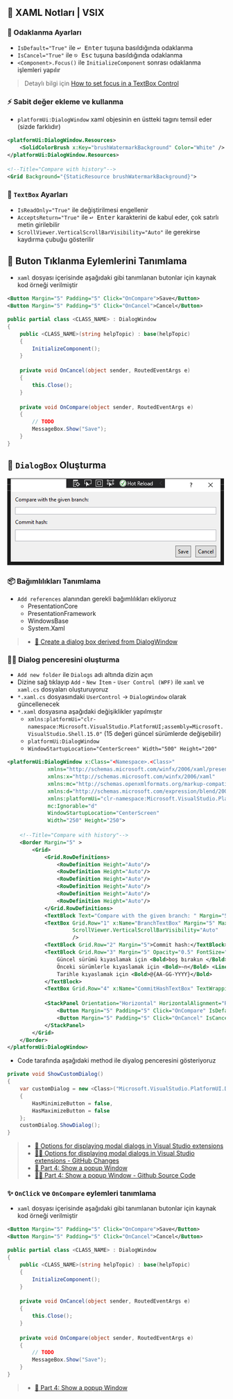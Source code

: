 ## 📜 XAML Notları | VSIX

### 🎯 Odaklanma Ayarları

- `IsDefault="True"` ile <kbd>↩ Enter</kbd> tuşuna basıldığında odaklanma
- `IsCancel="True"` ile <kbd>⎋ Esc</kbd> tuşuna basıldığında odaklanma
- `<Component>.Focus()` ile `InitializeComponent` sonrası odaklanma işlemleri yapılır

> Detaylı bilgi için [How to set focus in a TextBox Control](https://docs.microsoft.com/en-us/dotnet/desktop/wpf/controls/how-to-set-focus-in-a-textbox-control?view=netframeworkdesktop-4.8)

### ⚡ Sabit değer ekleme ve kullanma

- `platformUi:DialogWindow` xaml objesinin en üstteki tagını temsil eder (sizde farklıdır)

```xml
<platformUi:DialogWindow.Resources>
    <SolidColorBrush x:Key="brushWatermarkBackground" Color="White" />
</platformUi:DialogWindow.Resources>

<!--Title="Compare with history"-->
<Grid Background="{StaticResource brushWatermarkBackground}">
```

### 💬 `TextBox` Ayarları

- `IsReadOnly="True"` ile değiştirilmesi engellenir
- `AcceptsReturn="True"` ile <kbd>↩ Enter</kbd> karakterini de kabul eder, çok satırlı metin girilebilir
- `ScrollViewer.VerticalScrollBarVisibility="Auto"` ile gerekirse kaydırma çubuğu gösterilir

## 🔘 Buton Tıklanma Eylemlerini Tanımlama

- `xaml` dosyası içerisinde aşağıdaki gibi tanımlanan butonlar için kaynak kod örneği verilmiştir

```xml
<Button Margin="5" Padding="5" Click="OnCompare">Save</Button>
<Button Margin="5" Padding="5" Click="OnCancel">Cancel</Button>
```

```c#
public partial class <CLASS_NAME> : DialogWindow
{
    public <CLASS_NAME>(string helpTopic) : base(helpTopic)
    {
        InitializeComponent();
    }

    private void OnCancel(object sender, RoutedEventArgs e)
    {
        this.Close();
    }

    private void OnCompare(object sender, RoutedEventArgs e)
    {
        // TODO
        MessageBox.Show("Save");
    }
}
```

## 💭 `DialogBox` Oluşturma

![](../assets/vsix_dialog_box_example.png)

### 📦 Bağımlılıkları Tanımlama

- `Add references` alanından gerekli bağımlılıkları ekliyoruz
    - PresentationCore
    - PresentationFramework
    - WindowsBase
    - System.Xaml

> - [📖 Create a dialog box derived from DialogWindow](https://docs.microsoft.com/en-us/visualstudio/extensibility/creating-and-managing-modal-dialog-boxes?view=vs-2019&redirectedfrom=MSDN#create-a-dialog-box-derived-from-dialogwindows)

### 👷‍♂️ Dialog penceresini oluşturma

- `Add new folder` ile `Dialogs` adı altında dizin açın
- Dizine sağ tıklayıp `Add` - `New İtem` - `User Control (WPF)` ile `xaml` ve `xaml.cs` dosyaları oluşturuyoruz
- `*.xaml.cs` dosyasındaki `UserControl` -> `DialogWindow` olarak güncellenecek
- `*.xaml` dosyasına aşağıdaki değişiklikler yapılmıştır
    - `xmlns:platformUi="clr-namespace:Microsoft.VisualStudio.PlatformUI;assembly=Microsoft.VisualStudio.Shell.15.0"` (15 değeri güncel sürümlerde değişebilir)
    - `platformUi:DialogWindow`
    - `WindowStartupLocation="CenterScreen" Width="500" Height="200"`

```xml
<platformUi:DialogWindow x:Class="<Namespace>.<Class>"
             xmlns="http://schemas.microsoft.com/winfx/2006/xaml/presentation"
             xmlns:x="http://schemas.microsoft.com/winfx/2006/xaml"
             xmlns:mc="http://schemas.openxmlformats.org/markup-compatibility/2006" 
             xmlns:d="http://schemas.microsoft.com/expression/blend/2008" 
             xmlns:platformUi="clr-namespace:Microsoft.VisualStudio.PlatformUI;assembly=Microsoft.VisualStudio.Shell.15.0"
             mc:Ignorable="d" 
             WindowStartupLocation="CenterScreen"
             Width="250" Height="250">

    <!--Title="Compare with history"-->
    <Border Margin="5" >
        <Grid>
            <Grid.RowDefinitions>
                <RowDefinition Height="Auto"/>
                <RowDefinition Height="Auto"/>
                <RowDefinition Height="Auto"/>
                <RowDefinition Height="Auto"/>
                <RowDefinition Height="Auto"/>
                <RowDefinition Height="Auto"/>
            </Grid.RowDefinitions>
            <TextBlock Text="Compare with the given branch: " Margin="5"/>
            <TextBox Grid.Row="1" x:Name="BranchTextBox" Margin="5" MaxHeight="100" Text="HEAD"
                     ScrollViewer.VerticalScrollBarVisibility="Auto"
                     />
            <TextBlock Grid.Row="2" Margin="5">Commit hash:</TextBlock>
            <TextBlock Grid.Row="3" Margin="5" Opacity="0.5" FontSize="9">
                Güncel sürümü kıyaslamak için <Bold>boş bırakın </Bold><LineBreak></LineBreak>
                Önceki sürümlerle kıyaslamak için <Bold>~n</Bold> <LineBreak></LineBreak>
                Tarihle kıyaslamak için <Bold>@{AA-GG-YYYY}</Bold>
            </TextBlock>
            <TextBox Grid.Row="4" x:Name="CommitHashTextBox" TextWrapping="Wrap" HorizontalAlignment="Stretch" Margin="5"/>

            <StackPanel Orientation="Horizontal" HorizontalAlignment="Right" Grid.Row="5">
                <Button Margin="5" Padding="5" Click="OnCompare" IsDefault="True">Compare</Button>
                <Button Margin="5" Padding="5" Click="OnCancel" IsCancel="True">Cancel</Button>
            </StackPanel>
        </Grid>
    </Border>
</platformUi:DialogWindow>
```

- Code tarafında aşağıdaki method ile diyalog penceresini gösteriyoruz

```c#
private void ShowCustomDialog()
{
    var customDialog = new <Class>("Microsoft.VisualStudio.PlatformUI.DialogWindow")
    {
        HasMinimizeButton = false,
        HasMaximizeButton = false
    };
    customDialog.ShowDialog();
}
```

> - [📃 Options for displaying modal dialogs in Visual Studio extensions](https://www.visualstudiogeeks.com/extensibility/visual%20studio/options-for-displaying-modal-dialogs-in-visual-studio-extensions#use-vs-sdk)
> - [👨‍💻 Options for displaying modal dialogs in Visual Studio extensions - GitHub Changes](https://github.com/onlyutkarsh/XamlDialogInVSExtensionDemo/commit/616a945e3399e4869c6cd4ef28cb5b377495559b)
> - [📃 Part 4: Show a popup Window](https://michaelscodingspot.com/visual-studio-2017-extension-development-tutorial-part-4-show-a-popup-window/)
> - [👨‍💻 Part 4: Show a popup Window - Github Source Code](https://github.com/michaelscodingspot/CodyDocs/tree/Part4/CodyDocs)

### ✨ `OnClick` ve `OnCompare` eylemleri tanımlama

- `xaml` dosyası içerisinde aşağıdaki gibi tanımlanan butonlar için kaynak kod örneği verilmiştir

```xml
<Button Margin="5" Padding="5" Click="OnCompare">Save</Button>
<Button Margin="5" Padding="5" Click="OnCancel">Cancel</Button>
```

```c#
public partial class <CLASS_NAME> : DialogWindow
{
    public <CLASS_NAME>(string helpTopic) : base(helpTopic)
    {
        InitializeComponent();
    }

    private void OnCancel(object sender, RoutedEventArgs e)
    {
        this.Close();
    }

    private void OnCompare(object sender, RoutedEventArgs e)
    {
        // TODO
        MessageBox.Show("Save");
    }
}
```

> - [📃 Part 4: Show a popup Window](https://michaelscodingspot.com/visual-studio-2017-extension-development-tutorial-part-4-show-a-popup-window/)
